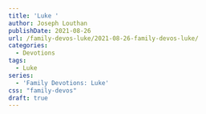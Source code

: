 ```yaml
---
title: 'Luke '
author: Joseph Louthan
publishDate: 2021-08-26
url: /family-devos-luke/2021-08-26-family-devos-luke/
categories:
  - Devotions
tags:
  - Luke
series:
  - 'Family Devotions: Luke'
css: "family-devos"
draft: true
---
```

